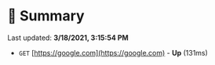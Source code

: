 # 📖 Summary
Last updated: **3/18/2021, 3:15:54 PM**

- `GET` [https://google.com](https://google.com) - **Up** (131ms)
